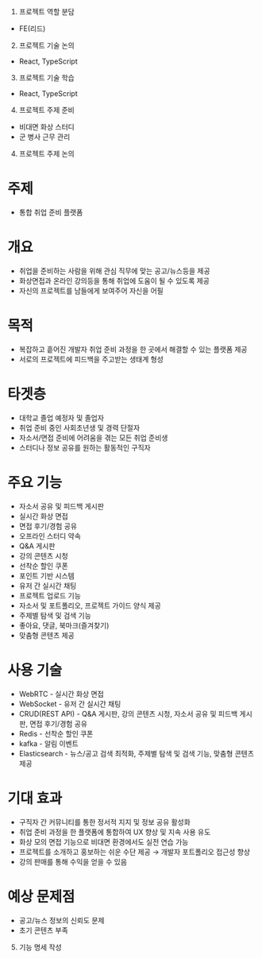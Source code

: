 1. 프로젝트 역할 분담

- FE(리드)

2. 프로젝트 기술 논의

- React, TypeScript

3. 프로젝트 기술 학습

- React, TypeScript

4. 프로젝트 주제 준비

- 비대면 화상 스터디
- 군 병사 근무 관리

4. 프로젝트 주제 논의

# 주제

- 통합 취업 준비 플랫폼

# 개요

- 취업을 준비하는 사람을 위해 관심 직무에 맞는 공고/뉴스등을 제공
- 화상면접과 온라인 강의등을 통해 취업에 도움이 될 수 있도록 제공
- 자신의 프로젝트를 남들에게 보여주어 자신을 어필

# 목적

- 복잡하고 흩어진 개발자 취업 준비 과정을 한 곳에서 해결할 수 있는 플랫폼 제공
- 서로의 프로젝트에 피드백을 주고받는 생태계 형성

# 타겟층

- 대학교 졸업 예정자 및 졸업자
- 취업 준비 중인 사회초년생 및 경력 단절자
- 자소서/면접 준비에 어려움을 겪는 모든 취업 준비생
- 스터디나 정보 공유를 원하는 활동적인 구직자

# 주요 기능

- 자소서 공유 및 피드백 게시판
- 실시간 화상 면접
- 면접 후기/경험 공유
- 오프라인 스터디 약속
- Q&A 게시판
- 강의 콘텐츠 시청
- 선착순 할인 쿠폰
- 포인트 기반 시스템
- 유저 간 실시간 채팅
- 프로젝트 업로드 기능
- 자소서 및 포트폴리오, 프로젝트 가이드 양식 제공
- 주제별 탐색 및 검색 기능
- 좋아요, 댓글, 북마크(즐겨찾기)
- 맞춤형 콘텐츠 제공

# 사용 기술

- WebRTC - 실시간 화상 면접
- WebSocket - 유저 간 실시간 채팅
- CRUD(REST API) - Q&A 게시판, 강의 콘텐츠 시청, 자소서 공유 및 피드백 게시판, 면접 후기/경험 공유
- Redis - 선착순 할인 쿠폰
- kafka - 알림 이벤트
- Elasticsearch - 뉴스/공고 검색 최적화, 주제별 탐색 및 검색 기능, 맞춤형 콘텐츠 제공

# 기대 효과

- 구직자 간 커뮤니티를 통한 정서적 지지 및 정보 공유 활성화
- 취업 준비 과정을 한 플랫폼에 통합하여 UX 향상 및 지속 사용 유도
- 화상 모의 면접 기능으로 비대면 환경에서도 실전 연습 가능
- 프로젝트를 소개하고 홍보하는 쉬운 수단 제공 → 개발자 포트폴리오 접근성 향상
- 강의 판매를 통해 수익을 얻을 수 있음

# 예상 문제점

- 공고/뉴스 정보의 신뢰도 문제
- 초기 콘텐츠 부족

5. 기능 명세 작성
